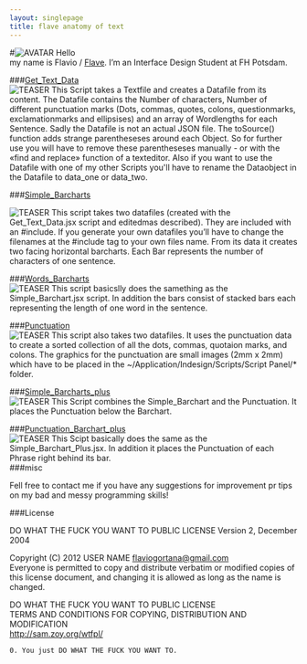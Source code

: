 ```yaml
---
layout: singlepage
title: flave anatomy of text
---
```

#![AVATAR](https://raw.github.com/fabiantheblind/auto-typo-adbe-id/master/Flave/flave.png) Hello  
my name is Flavio / [Flave](https://github.com/flave). I’m an Interface Design Student at FH Potsdam.  
  
###[Get_Text_Data](https://raw.github.com/fabiantheblind/auto-typo-adbe-id/master/Flave/Get_Text_Data.jsx)    
![TEASER](https://raw.github.com/fabiantheblind/auto-typo-adbe-id/master/Flave/Get_Text_Data.png)
This Script takes a Textfile and creates a Datafile from its content. The Datafile contains the Number of characters, Number of different punctuation marks (Dots, commas, quotes, colons, questionmarks, exclamationmarks and ellipsises) and an array of Wordlengths for each Sentence. Sadly the Datafile is not an actual JSON file. The toSource() function adds strange parentheseses around each Object. So for further use you will have to remove these parentheseses manually - or with the «find and replace» function of a texteditor. Also if you want to use the Datafile with one of my other Scripts you'll have to rename the Dataobject in the Datafile to data_one or data_two.  

###[Simple_Barcharts](https://raw.github.com/fabiantheblind/auto-typo-adbe-id/master/Flave/Simple_Barcharts.jsx)  

![TEASER](https://raw.github.com/fabiantheblind/auto-typo-adbe-id/master/Flave/Simple_Barchart.png)
This script takes two datafiles (created with the Get_Text_Data.jsx script and editedmas described). They are included with an #include. If you generate your own datafiles you’ll have to change the filenames at the #include tag to your own files name.  From its data it creates two facing horizontal barcharts. Each Bar represents the number of characters of one sentence.  

###[Words_Barcharts](https://raw.github.com/fabiantheblind/auto-typo-adbe-id/master/Flave/Word_Barcharts.jsx)  
![TEASER](https://raw.github.com/fabiantheblind/auto-typo-adbe-id/master/Flave/Word_Barchart.png)
This script basicslly does the samething as the Simple_Barchart.jsx script. In addition the bars consist of stacked bars each representing the length of one word in the sentence.  


###[Punctuation](https://raw.github.com/fabiantheblind/auto-typo-adbe-id/master/Flave/Punctuation.jsx)  
![TEASER](https://raw.github.com/fabiantheblind/auto-typo-adbe-id/master/Flave/Punctuation.png)
This script also takes two datafiles. It uses the punctuation data to create a sorted collection of all the dots, commas, quotaion marks, and colons. The graphics for the punctuation are small images (2mm x 2mm) which have to be placed in the ~/Application/Indesign/Scripts/Script Panel/*  folder.  
  
###[Simple_Barcharts_plus](https://raw.github.com/fabiantheblind/auto-typo-adbe-id/master/Flave/Simple_Barcharts_plus.jsx)  
![TEASER](https://raw.github.com/fabiantheblind/auto-typo-adbe-id/master/Flave/Simple_Barchart_plus.png)
This Script combines the Simple_Barchart and the Punctuation. It places the Punctuation below the Barchart.  

###[Punctuation_Barchart_plus](https://raw.github.com/fabiantheblind/auto-typo-adbe-id/master/Flave/Punctuation_Barcharts_plus.jsx)  
![TEASER](https://raw.github.com/fabiantheblind/auto-typo-adbe-id/master/Flave/Punctuation_Barchart_plus.png)
This Scipt basically does the same as the Simple_Barchart_Plus.jsx. In addition it  places the Punctuation of each Phrase right behind its bar.  
###misc  
 
Fell free to contact me if you have any suggestions for improvement pr tips on my bad and messy programming skills!  


###License  

DO WHAT THE FUCK YOU WANT TO PUBLIC LICENSE
Version 2, December 2004

Copyright (C) 2012 USER NAME <flaviogortana@gmail.com>  
Everyone is permitted to copy and distribute verbatim or modified copies of this license document, and changing it is allowed as long as the name is changed.  

DO WHAT THE FUCK YOU WANT TO PUBLIC LICENSE  
TERMS AND CONDITIONS FOR COPYING, DISTRIBUTION AND MODIFICATION  
http://sam.zoy.org/wtfpl/  

`0. You just DO WHAT THE FUCK YOU WANT TO.`  

